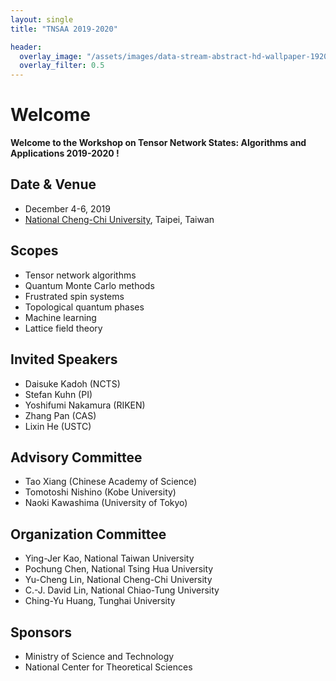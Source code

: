 ```yaml
---
layout: single
title: "TNSAA 2019-2020"

header:
  overlay_image: "/assets/images/data-stream-abstract-hd-wallpaper-1920x1080-2373.jpg"
  overlay_filter: 0.5
---
```


# Welcome

**Welcome to the Workshop on Tensor Network States: Algorithms and Applications 2019-2020 !**



## Date & Venue
* December 4-6, 2019
* [National Cheng-Chi University](/venue/), Taipei, Taiwan


## Scopes

  * Tensor network algorithms
  * Quantum Monte Carlo methods
  * Frustrated spin systems
  * Topological quantum phases
  * Machine learning
  * Lattice field theory

## Invited Speakers

  *  Daisuke Kadoh (NCTS)
  *  Stefan Kuhn (PI)
  *  Yoshifumi Nakamura (RIKEN)
  *  Zhang Pan (CAS)
  *  Lixin He (USTC)


## Advisory Committee

  * Tao Xiang (Chinese Academy of Science)   
  * Tomotoshi Nishino (Kobe University)
  * Naoki Kawashima (University of Tokyo)


## Organization Committee

  * Ying-Jer Kao, National Taiwan University
  * Pochung Chen, National Tsing Hua University
  * Yu-Cheng Lin, National Cheng-Chi University
  * C.-J. David Lin, National Chiao-Tung University
  * Ching-Yu Huang, Tunghai University

## Sponsors

  * Ministry of Science and Technology
  * National Center for Theoretical Sciences
